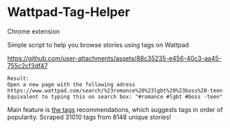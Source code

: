 # Wattpad-Tag-Helper
Chrome extension

Simple script to help you browse stories using tags on Wattpad

https://github.com/user-attachments/assets/88c35235-e456-40c3-aa45-755c2cf3df47
```
Result: 
Open a new page with the following adress
https://www.wattpad.com/search/%23romance%20%23lgbt%20%23boss%20-teen
Equivalent to typing this on search box: "#romance #lgbt #boss -teen"
```
Main feature is [the tags](tags.json) recommendations, which suggests tags in order of popularity.
Scraped 31010 tags from 8148 unique stories!
